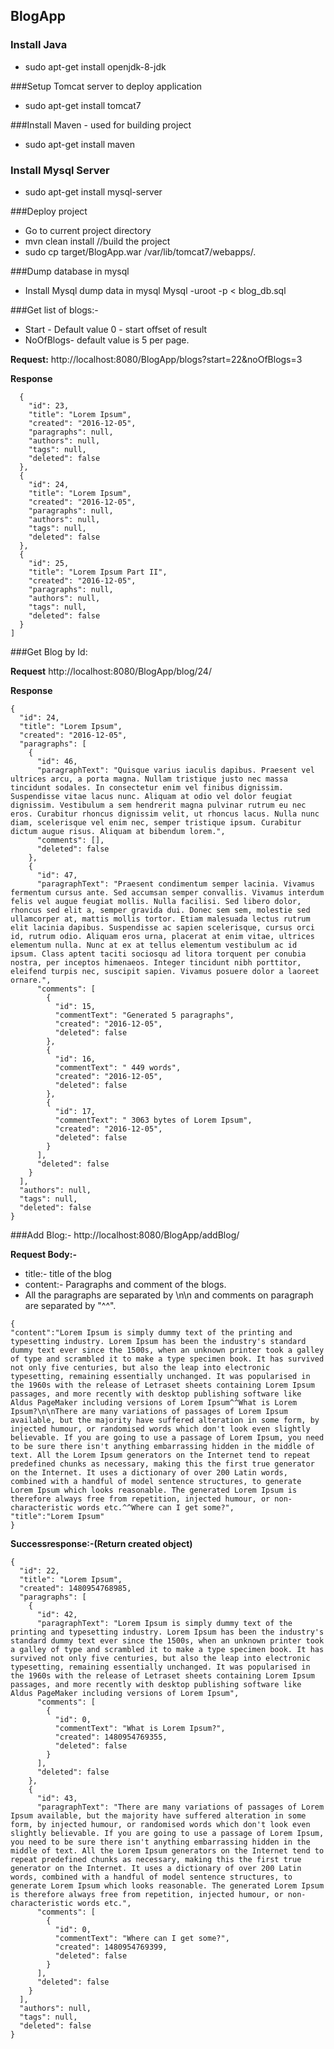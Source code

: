 ## BlogApp

### Install Java
* sudo apt-get install openjdk-8-jdk

###Setup Tomcat server to deploy application
* sudo apt-get install tomcat7

###Install Maven - used for building project
* sudo apt-get install maven 

### Install Mysql Server
* sudo apt-get install mysql-server

###Deploy project 
* Go to current project directory
* mvn clean install //build the project
* sudo cp target/BlogApp.war /var/lib/tomcat7/webapps/.

###Dump database in mysql
* Install Mysql dump data in mysql
Mysql -uroot -p < blog_db.sql

###Get list of blogs:- 
 * Start<Optional Parameter> - Default value 0 - start offset of result
 * NoOfBlogs<optional parameter>- default value is 5 per page.

**Request:**
http://localhost:8080/BlogApp/blogs?start=22&noOfBlogs=3

**Response**

```[
  {
    "id": 23,
    "title": "Lorem Ipsum",
    "created": "2016-12-05",
    "paragraphs": null,
    "authors": null,
    "tags": null,
    "deleted": false
  },
  {
    "id": 24,
    "title": "Lorem Ipsum",
    "created": "2016-12-05",
    "paragraphs": null,
    "authors": null,
    "tags": null,
    "deleted": false
  },
  {
    "id": 25,
    "title": "Lorem Ipsum Part II",
    "created": "2016-12-05",
    "paragraphs": null,
    "authors": null,
    "tags": null,
    "deleted": false
  }
]
```

###Get Blog by Id:

**Request**
http://localhost:8080/BlogApp/blog/24/

**Response**
```
{
  "id": 24,
  "title": "Lorem Ipsum",
  "created": "2016-12-05",
  "paragraphs": [
    {
      "id": 46,
      "paragraphText": "Quisque varius iaculis dapibus. Praesent vel ultrices arcu, a porta magna. Nullam tristique justo nec massa tincidunt sodales. In consectetur enim vel finibus dignissim. Suspendisse vitae lacus nunc. Aliquam at odio vel dolor feugiat dignissim. Vestibulum a sem hendrerit magna pulvinar rutrum eu nec eros. Curabitur rhoncus dignissim velit, ut rhoncus lacus. Nulla nunc diam, scelerisque vel enim nec, semper tristique ipsum. Curabitur dictum augue risus. Aliquam at bibendum lorem.",
      "comments": [],
      "deleted": false
    },
    {
      "id": 47,
      "paragraphText": "Praesent condimentum semper lacinia. Vivamus fermentum cursus ante. Sed accumsan semper convallis. Vivamus interdum felis vel augue feugiat mollis. Nulla facilisi. Sed libero dolor, rhoncus sed elit a, semper gravida dui. Donec sem sem, molestie sed ullamcorper at, mattis mollis tortor. Etiam malesuada lectus rutrum elit lacinia dapibus. Suspendisse ac sapien scelerisque, cursus orci id, rutrum odio. Aliquam eros urna, placerat at enim vitae, ultrices elementum nulla. Nunc at ex at tellus elementum vestibulum ac id ipsum. Class aptent taciti sociosqu ad litora torquent per conubia nostra, per inceptos himenaeos. Integer tincidunt nibh porttitor, eleifend turpis nec, suscipit sapien. Vivamus posuere dolor a laoreet ornare.",
      "comments": [
        {
          "id": 15,
          "commentText": "Generated 5 paragraphs",
          "created": "2016-12-05",
          "deleted": false
        },
        {
          "id": 16,
          "commentText": " 449 words",
          "created": "2016-12-05",
          "deleted": false
        },
        {
          "id": 17,
          "commentText": " 3063 bytes of Lorem Ipsum",
          "created": "2016-12-05",
          "deleted": false
        }
      ],
      "deleted": false
    }
  ],
  "authors": null,
  "tags": null,
  "deleted": false
}
```

###Add Blog:-
http://localhost:8080/BlogApp/addBlog/

**Request Body:-**
* title:- title of the blog
* content:- Paragraphs and comment of the blogs.
* All the paragraphs are separated by \n\n and comments on paragraph are separated by "^^".

```
{
"content":"Lorem Ipsum is simply dummy text of the printing and typesetting industry. Lorem Ipsum has been the industry's standard dummy text ever since the 1500s, when an unknown printer took a galley of type and scrambled it to make a type specimen book. It has survived not only five centuries, but also the leap into electronic typesetting, remaining essentially unchanged. It was popularised in the 1960s with the release of Letraset sheets containing Lorem Ipsum passages, and more recently with desktop publishing software like Aldus PageMaker including versions of Lorem Ipsum^^What is Lorem Ipsum?\n\nThere are many variations of passages of Lorem Ipsum available, but the majority have suffered alteration in some form, by injected humour, or randomised words which don't look even slightly believable. If you are going to use a passage of Lorem Ipsum, you need to be sure there isn't anything embarrassing hidden in the middle of text. All the Lorem Ipsum generators on the Internet tend to repeat predefined chunks as necessary, making this the first true generator on the Internet. It uses a dictionary of over 200 Latin words, combined with a handful of model sentence structures, to generate Lorem Ipsum which looks reasonable. The generated Lorem Ipsum is therefore always free from repetition, injected humour, or non-characteristic words etc.^^Where can I get some?",
"title":"Lorem Ipsum"
}
```

**Successresponse:-(Return created object)**

```
{
  "id": 22,
  "title": "Lorem Ipsum",
  "created": 1480954768985,
  "paragraphs": [
    {
      "id": 42,
      "paragraphText": "Lorem Ipsum is simply dummy text of the printing and typesetting industry. Lorem Ipsum has been the industry's standard dummy text ever since the 1500s, when an unknown printer took a galley of type and scrambled it to make a type specimen book. It has survived not only five centuries, but also the leap into electronic typesetting, remaining essentially unchanged. It was popularised in the 1960s with the release of Letraset sheets containing Lorem Ipsum passages, and more recently with desktop publishing software like Aldus PageMaker including versions of Lorem Ipsum",
      "comments": [
        {
          "id": 0,
          "commentText": "What is Lorem Ipsum?",
          "created": 1480954769355,
          "deleted": false
        }
      ],
      "deleted": false
    },
    {
      "id": 43,
      "paragraphText": "There are many variations of passages of Lorem Ipsum available, but the majority have suffered alteration in some form, by injected humour, or randomised words which don't look even slightly believable. If you are going to use a passage of Lorem Ipsum, you need to be sure there isn't anything embarrassing hidden in the middle of text. All the Lorem Ipsum generators on the Internet tend to repeat predefined chunks as necessary, making this the first true generator on the Internet. It uses a dictionary of over 200 Latin words, combined with a handful of model sentence structures, to generate Lorem Ipsum which looks reasonable. The generated Lorem Ipsum is therefore always free from repetition, injected humour, or non-characteristic words etc.",
      "comments": [
        {
          "id": 0,
          "commentText": "Where can I get some?",
          "created": 1480954769399,
          "deleted": false
        }
      ],
      "deleted": false
    }
  ],
  "authors": null,
  "tags": null,
  "deleted": false
}
```


